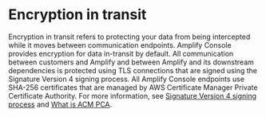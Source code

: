 # Encryption in transit<a name="encryption-in-transit"></a>

Encryption in transit refers to protecting your data from being intercepted while it moves between communication endpoints\. Amplify Console provides encryption for data in\-transit by default\. All communication between customers and Amplify and between Amplify and its downstream dependencies is protected using TLS connections that are signed using the Signature Version 4 signing process\. All Amplify Console endpoints use SHA\-256 certificates that are managed by AWS Certificate Manager Private Certificate Authority\. For more information, see [Signature Version 4 signing process](https://docs.aws.amazon.com/general/latest/gr/signature-version-4.html) and [What is ACM PCA](https://docs.aws.amazon.com/acm-pca/latest/userguide/PcaWelcome.html)\.